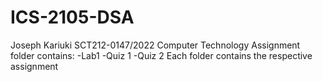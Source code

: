 # ICS-2105-DSA
Joseph Kariuki 
SCT212-0147/2022
Computer Technology
Assignment folder contains:
  -Lab1
  -Quiz 1
  -Quiz 2
 Each folder contains the respective assignment
  
